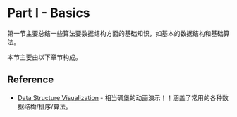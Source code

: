 # Part I - Basics

第一节主要总结一些算法要数据结构方面的基础知识，如基本的数据结构和基础算法。

本节主要由以下章节构成。

## Reference

- [Data Structure Visualization](http://www.cs.usfca.edu/~galles/visualization/Algorithms.html) - 相当碉堡的动画演示！！涵盖了常用的各种数据结构/排序/算法。
